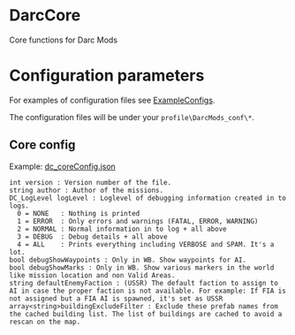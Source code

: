 # DarcCore
Core functions for Darc Mods

# Configuration parameters
For examples of configuration files see [ExampleConfigs](https://github.com/mokdevel/DarcMods/tree/main/DarcMissions/ExampleConfigs).

The configuration files will be under your ```profile\DarcMods_conf\*```.

## Core config
Example: [dc_coreConfig.json](https://github.com/mokdevel/DarcMods/blob/main/DarcMissions/ExampleConfigs/dc_coreConfig.json)
```
int version : Version number of the file.
string author : Author of the missions.
DC_LogLevel logLevel : Loglevel of debugging information created in to logs.
  0 = NONE   : Nothing is printed
  1 = ERROR  : Only errors and warnings (FATAL, ERROR, WARNING)
  2 = NORMAL : Normal information in to log + all above
  3 = DEBUG  : Debug details + all above
  4 = ALL    : Prints everything including VERBOSE and SPAM. It's a lot.
bool debugShowWaypoints : Only in WB. Show waypoints for AI.
bool debugShowMarks : Only in WB. Show various markers in the world like mission location and non Valid Areas.
string defaultEnemyFaction : (USSR) The default faction to assign to AI in case the proper faction is not available. For example: If FIA is not assigned but a FIA AI is spawned, it's set as USSR
array<string>buildingExcludeFilter : Exclude these prefab names from the cached building list. The list of buildings are cached to avoid a rescan on the map.
```
